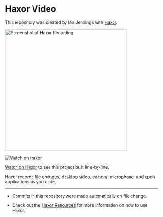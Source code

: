 # Haxor Video

This repository was created by Ian Jennings with [Haxor](http://localhost:1337/replay/f3c31d4a-4233-4296-bf1f-61fccc09eba8).

<a href="http://localhost:1337/replay/f3c31d4a-4233-4296-bf1f-61fccc09eba8"><img src="http://localhost:1337/replay/f3c31d4a-4233-4296-bf1f-61fccc09eba8/screenshot" alt="Screenshot of Haxor Recording" width="400" /></a> 

<a href="http://localhost:1337/replay/f3c31d4a-4233-4296-bf1f-61fccc09eba8"><img src="http://localhost:1337/images/watch-on-haxor.png" alt="Watch on Haxor" /></a> 

[Watch on Haxor](http://localhost:1337/replay/f3c31d4a-4233-4296-bf1f-61fccc09eba8) to see this project built line-by-line.

Haxor records file changes, desktop video, camera, microphone, and open applications as you code.


---
* Commits in this repository were made automatically on file change.

* Check out the [Haxor Resources](http://localhost:1337) for more information on how to use Haxor.